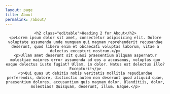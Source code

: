 ```yaml
---
layout: page
title: About
permalink: /about/
---
```


<div style="text-align: center;">
    
    <h2 class="editable">Heading 2 for About</h2>
    <p>Lorem ipsum dolor sit amet, consectetur adipisicing elit. Dolore voluptate assumenda unde numquam qui magnam reprehenderit recusandae deserunt, quod libero enim et obcaecati voluptas laborum, vitae a delectus excepturi nostrum.</p>
    <p>Ullam amet deserunt sit quasi praesentium aliquam aspernatur molestiae maiores error assumenda ad eos a accusamus, voluptas quo eaque delectus iusto fugiat? Ullam, in dolor. Natus est delectus illo? Excepturi!</p>
    <p>Qui quas ut debitis nobis veritatis mollitia repudiandae perferendis, dolore, distinctio autem non deserunt quod aliquid quae, praesentium dolores, accusantium quis magnam dolor. Blanditiis, dolor, molestias! Quisquam, deserunt, illum. Eaque.</p>
    
</div>